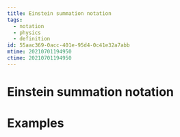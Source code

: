 ```yaml
---
title: Einstein summation notation
tags:
  - notation
  - physics
  - definition
id: 55aac369-0acc-401e-95d4-0c41e32a7abb
mtime: 20210701194950
ctime: 20210701194950
---
```


# Einstein summation notation

# Examples
